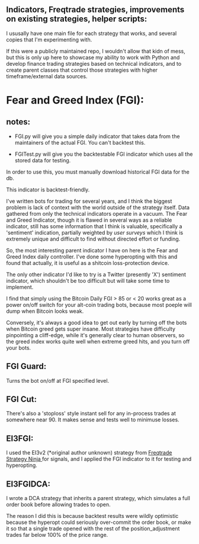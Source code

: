 ## Indicators, Freqtrade strategies, improvements on existing strategies, helper scripts:

I ususally have one main file for each strategy that works, and several copies that I'm experimenting with. 

If this were a publicly maintained repo, I wouldn't allow that kidn of mess, but this is only up here to showcase my ability to work with Python and develop finance trading strategies based on technical indicators, and to create parent classes that control those strategies with higher timeframe/external data sources. 


# Fear and Greed Index (FGI):

## notes: 

- FGI.py will give you a simple daily indicator that takes data from the maintainers of the actual FGI. You can't backtest this.

- FGITest.py will give you the backtestable FGI indicator which uses all the stored data for testing. 

In order to use this, you must manually download historical FGI data for the db. 

This indicator is backtest-friendly.

I've written bots for trading for several years, and I think the biggest problem is lack of context with the world outside of the strategy itself. Data gathered from only the technical indicators operate in a vacuum. The Fear and Greed Indicator, though it is flawed in several ways as a reliable indicator, still has some information that I think is valuable, specifically a 'sentiment' indication, partially weighted by *user surveys* which I think is extremely unique and difficult to find without directed effort or funding.

So, the most interesting parent indicator I have on here is the Fear and Greed Index daily controller. I've done some hyperopting with this and found that actually, it is useful as a shitcoin loss-protection device. 

The only other indicator I'd like to try is a Twitter (presently 'X') sentiment indicator, which shouldn't be too difficult but will take some time to implement. 

I find that simply using the Bitcoin Daily FGI > 85 or < 20 works great as a power on/off switch for your alt-coin trading bots, because most poeple will dump when Bitcoin looks weak.

Conversely, it's always a good idea to get out early by turning off the bots when Bitcoin greed gets super insane. Most strategies have difficulty pinpointing a cliff-edge, while it's generally clear to human observers, so the greed index works quite well when extreme greed hits, and you turn off your bots.

## FGI Guard:

Turns the bot on/off at FGI specified level.

## FGI Cut:

There's also a 'stoploss' style instant sell for any in-process trades at somewhere near 90. It makes sense and tests well to minimuse losses.

## EI3FGI:

I used the EI3v2 (*original author unknown) strategy from [Freqtrade Strategy Ninja ](https://strat.ninja/) for signals, and I applied the FGI indicator to it for testing and hyperopting. 

## EI3FGIDCA: 

I wrote a DCA strategy that inherits a parent strategy, which simulates a full order book before allowing trades to open. 

The reason I did this is because backtest results were wildly optimistic because the hyperopt could seriously over-commit the order book, or make it so that a single trade opened with the rest of the position_adjustment trades far below 100% of the price range.


